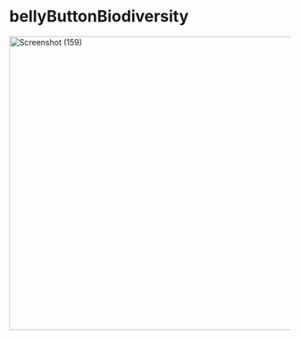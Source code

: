 # bellyButtonBiodiversity


<img width="527" alt="Screenshot (159)" src="https://user-images.githubusercontent.com/102890151/174463938-c1f7e5cf-0243-4e4c-b72d-00be800b18d1.png">
